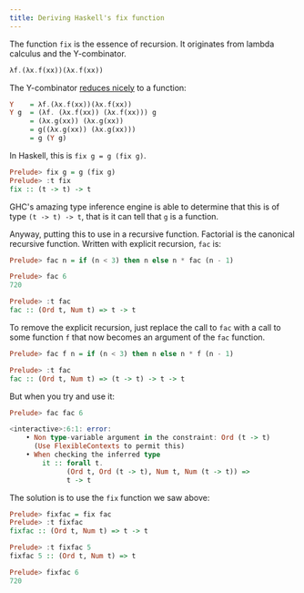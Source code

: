 ```yaml
---
title: Deriving Haskell's fix function
---
```


The function `fix` is the essence of recursion.
It originates from lambda calculus and the Y-combinator.
```haskell
λf.(λx.f(xx))(λx.f(xx))
```

The Y-combinator [reduces nicely](https://en.wikipedia.org/wiki/Fixed-point_combinator) to a function:
```haskell
Y    = λf.(λx.f(xx))(λx.f(xx))
Y g  = (λf. (λx.f(xx)) (λx.f(xx))) g
     = (λx.g(xx)) (λx.g(xx))
     = g((λx.g(xx)) (λx.g(xx)))
     = g (Y g)
```

In Haskell, this is `fix g = g (fix g)`.
```haskell
Prelude> fix g = g (fix g)
Prelude> :t fix
fix :: (t -> t) -> t
```

GHC's amazing type inference engine is able to determine that this is of type `(t -> t) -> t`, 
that is it can tell that `g` is a function.

Anyway, putting this to use in a recursive function.
Factorial is the canonical recursive function.
Written with explicit recursion, `fac` is:

```haskell
Prelude> fac n = if (n < 3) then n else n * fac (n - 1)

Prelude> fac 6
720

Prelude> :t fac
fac :: (Ord t, Num t) => t -> t
```

To remove the explicit recursion, just replace the call to `fac` with a call to some function `f`
that now becomes an argument of the `fac` function.
```haskell
Prelude> fac f n = if (n < 3) then n else n * f (n - 1)

Prelude> :t fac
fac :: (Ord t, Num t) => (t -> t) -> t -> t
```

But when you try and use it:
```haskell
Prelude> fac fac 6

<interactive>:6:1: error:
    • Non type-variable argument in the constraint: Ord (t -> t)
      (Use FlexibleContexts to permit this)
    • When checking the inferred type
        it :: forall t.
              (Ord t, Ord (t -> t), Num t, Num (t -> t)) =>
              t -> t
```

The solution is to use the `fix` function we saw above:
```haskell
Prelude> fixfac = fix fac
Prelude> :t fixfac
fixfac :: (Ord t, Num t) => t -> t

Prelude> :t fixfac 5
fixfac 5 :: (Ord t, Num t) => t

Prelude> fixfac 6
720
```

